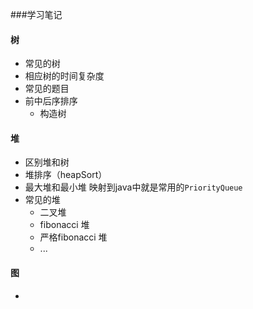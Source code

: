###学习笔记
#### 树
 - 常见的树
 - 相应树的时间复杂度
 - 常见的题目
 - 前中后序排序
   - 构造树
#### 堆
 - 区别堆和树
 - 堆排序（heapSort）
 - 最大堆和最小堆 映射到java中就是常用的`PriorityQueue`
 - 常见的堆
   - 二叉堆
   - fibonacci 堆
   - 严格fibonacci 堆
   - ... 
#### 图
- 
